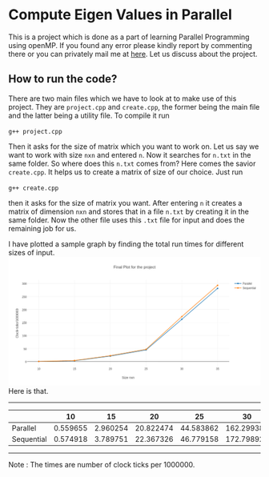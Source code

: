 # Compute Eigen Values in Parallel

This is a project which is done as a part of learning Parallel Programming using openMP. If you found any error please kindly report by commenting there or you can privately mail me at [here](http://aravindkanna.github.io/#contact). Let us discuss about the project.

## How to run the code?<br>

There are two main files which we have to look at to make use of this project. They are `project.cpp` and `create.cpp`, the former being the main file and the latter being a utility file. To compile it run<br> 

`g++ project.cpp`<br>

Then it asks for the size of matrix which you want to work on. Let us say we want to work with size `nxn` and entered `n`. Now it searches for `n.txt` in the same folder. So where does this `n.txt` comes from? Here comes the savior `create.cpp`. It helps us to create a matrix of size of our choice. Just run<br>

`g++ create.cpp`<br>

then it asks for the size of matrix you want. After entering `n` it creates a matrix of dimension `nxn` and stores that in a file `n.txt` by creating it in the same folder. Now the other file uses this `.txt` file for input and does the remaining job for us.

I have plotted a sample graph by finding the total run times for different sizes of input. ![Graph](https://github.com/aravindkanna/Compute-Eigen-Values-in-Parallel/blob/master/plot.png) Here is that.
***
|                |       10   |    15   |    20     |    25     |    30      |    35      |
|----------------|------------|---------|-----------|-----------|------------|------------|
|  Parallel      | 0.559655   |2.960254 | 20.822474 | 44.583862 | 162.299383 | 281.233365 |
|  Sequential    | 0.574918   |3.789751 | 22.367326 | 46.779158 | 172.798929 | 293.019897 |<br>
***
Note : The times are number of clock ticks per 1000000.